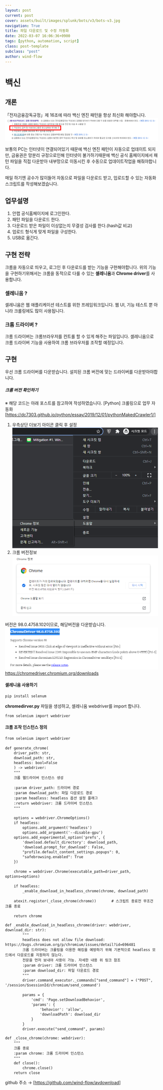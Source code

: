 ```yaml
---
layout: post
current: post
cover: assets/built/images/splunk/bots/v3/bots-v3.jpg
navigation: True
title: 파일 다운로드 및 수정 자동화
date: 2022-03-07 16:06:36+0900
tags: [python, automation, script]
class: post-template
subclass: "post"
author: wind-flow
---
```


# 백신

## 개론

「전자금융감독규정」제 16조에 따라 백신 엔진 패턴을 항상 최신화 해야합니다.
![](2022-03-07-16-19-56.png)

보통의 PC는 인터넷이 연결되어있기 때문에 백신 엔진 패턴이 자동으로 업데이트 되지만, 금융권은 망분리 규정으로인해 인터넷이 불가하기때문에 백신 공식 홈페이지에서 패턴 파일을 직접 다운받아 내부망으로 이동시킨 후 수동으로 업데이트작업을 해줘야합니다.

매일 하기엔 공수가 많이들어 자동으로 파일을 다운로드 받고, 업로드할 수 있는 자동화 스크립트를 작성해보겠습니다.

## 업무설명

1. 안랩 공식홈페이지에 로그인한다.
2. 패턴 파일을 다운로드 한다.
3. 다운로드 받은 파일이 이상없는지 무결성 검사를 한다.(hash값 비교)
4. 업로드 형식게 맞게 파일을 구성한다.
5. USB로 옮긴다.

## 구현 전략

크롬을 자동으로 띄우고, 로그인 후 다운로드를 받는 기능을 구현해야합니다.
위의 기능을 구현하기위해서는 크롬을 동적으로 다룰 수 있는 **셀레니움**과 **Chrome driver**를 사용합니다.

### 셀레니움 ?

셀레니움은 웹 애플리케이션 테스트를 위한 프레임워크입니다. 웹 UI, 기능 테스트 뿐 아니라 크롤링에도 많이 사용됩니다.

### 크롬 드라이버 ?

크롬 드라이버는 크롬브라우저를 컨트롤 할 수 있게 해주는 파일입니다. 셀레니움으로 크롬 드라이버 기능을 사용하여 크롬 브라우저를 조작할 예정입니다.

## 구현

우선 크롬 드라이버를 다운받습니다. 설치된 크롬 버전에 맞는 드라이버를 다운받아야합니다.

##### 크롬 버전 확인하기

※ 해당 코드는 아래 포스트를 참고하여 작성하였습니다.
[Python] 크롤링으로 업무 자동화 [https://dc7303.github.io/python/essay/2019/12/01/pythonMakedCrawler1/]

1. 우측상단 더보기 아이콘 클릭 후 설정
   ![](2022-03-07-17-36-00.png)
2. 크롬 버전정보
   ![](2022-03-07-17-28-56.png)

버전은 98.0.4758.102이므로, 해당버전을 다운받습니다.
![](2022-03-07-17-32-39.png)
https://chromedriver.chromium.org/downloads

#### 셀레니움 사용하기

```python
pip install selenum
```

**chromedirver.py** 파일을 생성하고, 셀레니움 webdriver를 import 합니다.

```
from selenium import webdriver
```

#### 크롬 조작 인스턴스 정의

```
from selenium import webdriver

def generate_chrome(
    driver_path: str,
    download_path: str,
    headless: bool=False
    ) -> webdriver:
    """
    크롭 웹드라이버 인스턴스 생성

    :param driver_path: 드라이버 경로
    :param download_path: 파일 다운로드 경로
    :param headless: headless 옵션 설정 플래그
    :return webdriver: 크롬 드라이버 인스턴스
    """

    options = webdriver.ChromeOptions()
    if headless:
        options.add_argument('headless')
        options.add_argument('--disable-gpu')
    options.add_experimental_option('prefs', {
        'download.default_directory': download_path,
        'download.prompt_for_download': False,
        "profile.default_content_settings.popups": 0,
        "safebrowsing.enabled": True
    })

    chrome = webdriver.Chrome(executable_path=driver_path, options=options)

    if headless:
        _enable_download_in_headless_chrome(chrome, download_path)

    atexit.register(_close_chrome(chrome))       # 스크립트 종료전 무조건 크롬 종료

    return chrome
```

```
def _enable_download_in_headless_chrome(driver: webdriver, download_dir: str):
        """
        headless does not allow file download: https://bugs.chromium.org/p/chromium/issues/detail?id=696481
        크롬 드라이버는 크롤링을 이용한 해킹을 예방하기 위해 기본적으로 headless 모드에서 다운로드를 지원하지 않는다.
        전문을 먼저 보내야 사용이 가능. 자세한 내용 위 링크 참조
        :param driver: 크롬 드라이버 인스턴스
        :param download_dir: 파일 다운로드 경로
        """
        driver.command_executor._commands["send_command"] = ("POST", '/session/$sessionId/chromium/send_command')

        params = {
            'cmd': 'Page.setDownloadBehavior',
            'params': {
                'behavior': 'allow',
                'downloadPath': download_dir
            }
        }
        driver.execute("send_command", params)
```

```
def _close_chrome(chrome: webdriver):
    """
    크롬 종료
    :param chrome: 크롬 드라이버 인스턴스
    """
    def close():
        chrome.close()
    return close
```

github 주소 → [https://github.com/wind-flow/avdownload]
